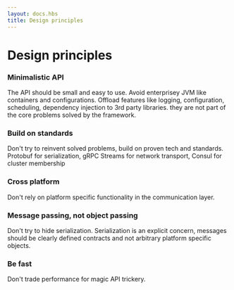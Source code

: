 ```yaml
---
layout: docs.hbs
title: Design principles
---
```


# Design principles

### Minimalistic API
The API should be small and easy to use. Avoid enterprisey JVM like containers and configurations.
Offload features like logging, configuration, scheduling, dependency injection to 3rd party libraries. they are not part of the core problems solved by the framework.

### Build on standards
Don't try to reinvent solved problems, build on proven tech and standards.
Protobuf for serialization, gRPC Streams for network transport, Consul for cluster membership

### Cross platform
Don't rely on platform specific functionality in the communication layer.

### Message passing, not object passing
Don't try to hide serialization. 
Serialization is an explicit concern, messages should be clearly defined contracts and not arbitrary platform specific objects.

### Be fast
Don't trade performance for magic API trickery.
